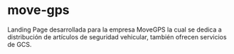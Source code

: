 # move-gps
Landing Page desarrollada para la empresa MoveGPS la cual se dedica a distribución de artículos de seguridad vehicular, también ofrecen servicios de GCS.
